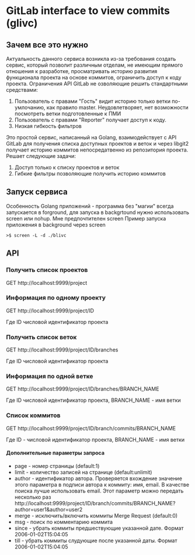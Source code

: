 # GitLab interface to view commits (glivc)

## Зачем все это нужно

Актуальность данного сервиса возникла из-за требования создать сервис, который позволит различным отделам, не имеющим прямого отношения к разработке, просматривать историю развития функционала проекта на основе коммитов, ограничить доступ к коду проекта. 
Ограничения API GitLab не озволяющие решить стандартными средствами:

1. Пользователь с правами "Гость" видит историю только ветки по-умлочанию, как правило master. Неудовлетворяет, нет возможности посмотреть ветки подготовленные к ПМИ
2. Пользователь с правами "Reporter" получает доступ к коду.
3. Низкая гибкость фильтров

Это простой сервис, написанный на Golang, взаимодействует с API GitLab для получения списка доступных проектов и веток и через libgit2 получает историю коммитов непосредатвенно из репозитория проекта. Решает следующие задачи:

1. Доступ только к списку проектов и веток
2. Гибкие фильтры позволяющие получить историю коммитов

## Запуск сервиса

Особенность Golang приложений - программа без "магии" всегда запускается в forground, для запуска в backgrtound нужно использовать screen или nohup. Мне предпочтителен screen
Пример запуска приложения в background через screen

```
>$ screen -L -d ./blivc
```

## API

### Получить список проектов

GET http://localhost:9999/project

### Информация по одному проекту

GET http://localhost:9999/project/ID

Где ID числовой идентификатор проекта

### Получить список веток

GET http://localhost:9999/project/ID/branches

Где ID числовой идентификатор проекта

### Информация по одной ветке

GET http://localhost:9999/project/ID/branches/BRANCH_NAME

Где ID числовой идентификатор проекта, BRANCH_NAME - имя ветки

### Список коммитов

GET http://localhost:9999/project/ID/branch/commits/BRANCH_NAME

Где ID - числовой идентификатор проекта, BRANCH_NAME - имя ветки

#### Дополнительные параметры запроса

- page - номер страницы (default:1)
- limit - количество записей на странице (default:unlimit)
- author - идентификатор автора. Проверяется вхождение значение этого параметра в подписи автора к коммиту: имя, email. В качестве поиска лучше использовать email. Этот параметр можно передать несколько раз http://localhost:9999/project/ID/branch/commits/BRANCH_NAME?author=user1&author=user2
- merge - исключить/включить коммиты Merge Request (default:0)
- msg - поиск по комментарию коммита
- since - убрать коммиты предшествующие указанной дате. Формат 2006-01-02T15:04:05
- till - убрать коммиты слудующие после указанной даты. Формат 2006-01-02T15:04:05

